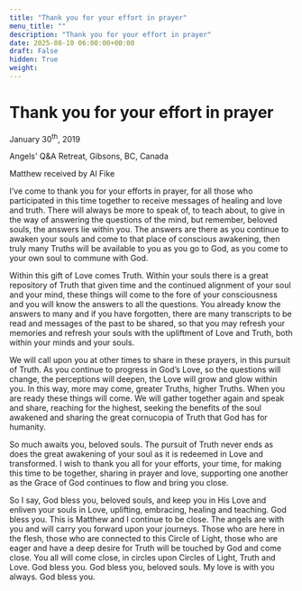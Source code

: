 ```yaml
---
title: "Thank you for your effort in prayer"
menu_title: ""
description: "Thank you for your effort in prayer"
date: 2025-08-10 06:00:00+00:00
draft: False
hidden: True
weight:
---
```

# Thank you for your effort in prayer

January 30<sup>th</sup>, 2019

Angels' Q&A Retreat, Gibsons, BC, Canada

Matthew received by Al Fike

I’ve come to thank you for your efforts in prayer, for all those who participated in this time together to receive messages of healing and love and truth. There will always be more to speak of, to teach about, to give in the way of answering the questions of the mind, but remember, beloved souls, the answers lie within you. The answers are there as you continue to awaken your souls and come to that place of conscious awakening, then truly many Truths will be available to you as you go to God, as you come to your own soul to commune with God.

Within this gift of Love comes Truth. Within your souls there is a great repository of Truth that given time and the continued alignment of your soul and your mind, these things will come to the fore of your consciousness and you will know the answers to all the questions. You already know the answers to many and if you have forgotten, there are many transcripts to be read and messages of the past to be shared, so that you may refresh your memories and refresh your souls with the upliftment of Love and Truth, both within your minds and your souls.

We will call upon you at other times to share in these prayers, in this pursuit of Truth. As you continue to progress in God’s Love, so the questions will change, the perceptions will deepen, the Love will grow and glow within you. In this way, more may come, greater Truths, higher Truths. When you are ready these things will come. We will gather together again and speak and share, reaching for the highest, seeking the benefits of the soul awakened and sharing the great cornucopia of Truth that God has for humanity.

So much awaits you, beloved souls. The pursuit of Truth never ends as does the great awakening of your soul as it is redeemed in Love and transformed. I wish to thank you all for your efforts, your time, for making this time to be together, sharing in prayer and love, supporting one another as the Grace of God continues to flow and bring you close.

So I say, God bless you, beloved souls, and keep you in His Love and enliven your souls in Love, uplifting, embracing, healing and teaching. God bless you. This is Matthew and I continue to be close. The angels are with you and will carry you forward upon your journeys. Those who are here in the flesh, those who are connected to this Circle of Light, those who are eager and have a deep desire for Truth will be touched by God and come close. You all will come close, in circles upon Circles of Light, Truth and Love. God bless you. God bless you, beloved souls. My love is with you always. God bless you. 
